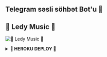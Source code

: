 <h2 align="centre">Telegram səsli söhbət Bot'u 🎵</h2>

##       🍁 **Ledy Music** 🍁
![🍁 Ledy Music 🍁](https://telegra.ph/file/e669d8ec6be16f4b7cc39.jpg)

</p>

<details>
<summary><b>🏹 HEROKU DEPLOY 🏹</b></summary>
<br>

[![Deploy](https://www.herokucdn.com/deploy/button.svg)](https://heroku.com/deploy?template=https://github.com/AzeMusic/LedyMusicBot)

  ------
<details>
<summary><b>📱 TELEGRAM 📱</b></summary>
<br>

<a href="https://t.me/ledyplaylist"><img src="https://img.shields.io/badge/Kanal%20Channel%3F-blue?&style=flat-?&logo=telegram" width=220px></a></p>
  ------
<a href="https://t.me/SOQrup"><img src="https://img.shields.io/badge/Dəstək%20Support%3F-blue?&style=?&logo=telegram" width=220px></a></p>
 __________________
 
[![MR AĞA](https://telegra.ph/file/d12e2aa72629dc7b5c59f.jpg)](https://t.me/Tenha055)


<details>
<summary><b>Credits</b></summary>
<br>

  •[``MR AĞA``](https://github.com/AzeMusic)•
  
